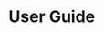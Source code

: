 <!--
SPDX-FileCopyrightText: 2022-present Intel Corporation
SPDX-License-Identifier: Apache-2.0
-->

# User Guide

